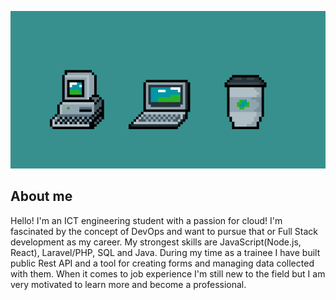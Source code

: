 ![Banner](https://github.com/Retrobitti/Retrobitti/blob/main/github_banner_1.png?raw=true)

## About me

Hello! I'm an ICT engineering student with a passion for cloud! I'm fascinated by the concept of DevOps and want to pursue that or Full Stack development as my career. 
My strongest skills are JavaScript(Node.js, React), Laravel/PHP, SQL and Java. During my time as a trainee I have built public Rest API and a tool for creating forms and managing data collected with them. 
When it comes to job experience I'm still new to the field but I am very motivated to learn more and become a professional.
